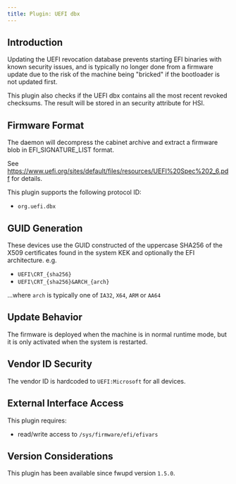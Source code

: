 ```yaml
---
title: Plugin: UEFI dbx
---
```


## Introduction

Updating the UEFI revocation database prevents starting EFI binaries with known
security issues, and is typically no longer done from a firmware update due to
the risk of the machine being "bricked" if the bootloader is not updated first.

This plugin also checks if the UEFI dbx contains all the most recent revoked
checksums. The result will be stored in an security attribute for HSI.

## Firmware Format

The daemon will decompress the cabinet archive and extract a firmware blob in
EFI_SIGNATURE_LIST format.

See <https://www.uefi.org/sites/default/files/resources/UEFI%20Spec%202_6.pdf>
for details.

This plugin supports the following protocol ID:

* `org.uefi.dbx`

## GUID Generation

These devices use the GUID constructed of the uppercase SHA256 of the X509
certificates found in the system KEK and optionally the EFI architecture. e.g.

* `UEFI\CRT_{sha256}`
* `UEFI\CRT_{sha256}&ARCH_{arch}`

...where `arch` is typically one of `IA32`, `X64`, `ARM` or `AA64`

## Update Behavior

The firmware is deployed when the machine is in normal runtime mode, but it is
only activated when the system is restarted.

## Vendor ID Security

The vendor ID is hardcoded to `UEFI:Microsoft` for all devices.

## External Interface Access

This plugin requires:

* read/write access to `/sys/firmware/efi/efivars`

## Version Considerations

This plugin has been available since fwupd version `1.5.0`.
